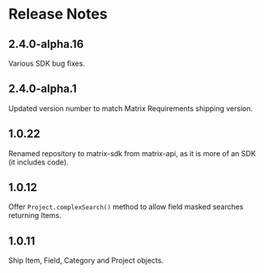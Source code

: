 # Release Notes


## 2.4.0-alpha.16

Various SDK bug fixes.

## 2.4.0-alpha.1

Updated version number to match Matrix Requirements shipping version.
## 1.0.22

Renamed repository to matrix-sdk from matrix-api, as it is
more of an SDK (it includes code).

## 1.0.12

Offer `Project.complexSearch()` method to allow field masked searches returning Items.

## 1.0.11

Ship Item, Field, Category and Project objects.
